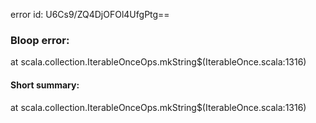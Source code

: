 error id: U6Cs9/ZQ4DjOFOl4UfgPtg==
### Bloop error:

at scala.collection.IterableOnceOps.mkString$(IterableOnce.scala:1316)
#### Short summary: 

at scala.collection.IterableOnceOps.mkString$(IterableOnce.scala:1316)